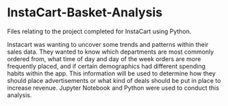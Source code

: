 # InstaCart-Basket-Analysis
Files relating to the project completed for InstaCart using Python.

Instacart was wanting to uncover some trends and patterns within their sales data. They wanted to know which departments are most commonly ordered from, what time of day and day of the week orders are more frequently placed, and if certain demographics had different spending habits within the app. This information will be used to determine how they should place advertisements or what kind of deals should be put in place to increase revenue. Jupyter Notebook and Python were used to conduct this analysis. 
